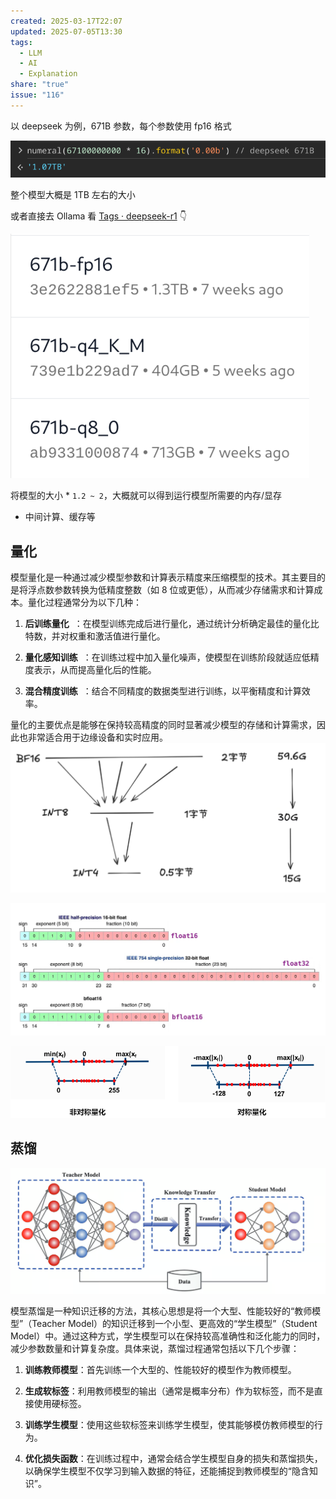 ```yaml
---
created: 2025-03-17T22:07
updated: 2025-07-05T13:30
tags:
  - LLM
  - AI
  - Explanation
share: "true"
issue: "116"
---
```

  
以 deepseek 为例，671B 参数，每个参数使用 fp16 格式  
  
![Pasted image 20250316214933](../attachments/Pasted%20image%2020250316214933.png)  
  
整个模型大概是 1TB 左右的大小  
  
或者直接去 Ollama 看 [Tags · deepseek-r1](https://ollama.com/library/deepseek-r1/tags) 👇  
  
![300](../attachments/Pasted%20image%2020250316215028.png)  
  
将模型的大小 * `1.2 ~ 2`，大概就可以得到运行模型所需要的内存/显存  
- 中间计算、缓存等  
  
## 量化  
  
模型量化是一种通过减少模型参数和计算表示精度来压缩模型的技术。其主要目的是将浮点数参数转换为低精度整数（如 8 位或更低），从而减少存储需求和计算成本。量化过程通常分为以下几种：  
  
1. **后训练量化**  ：在模型训练完成后进行量化，通过统计分析确定最佳的量化比特数，并对权重和激活值进行量化。  
      
2. **量化感知训练**  ：在训练过程中加入量化噪声，使模型在训练阶段就适应低精度表示，从而提高量化后的性能。  
      
3. **混合精度训练**  ：结合不同精度的数据类型进行训练，以平衡精度和计算效率。  
  
量化的主要优点是能够在保持较高精度的同时显著减少模型的存储和计算需求，因此也非常适合用于边缘设备和实时应用。    
 ![Pasted image 20250317220329](../attachments/Pasted%20image%2020250317220329.png)    
  
![Pasted image 20250317135547](../attachments/Pasted%20image%2020250317135547.png)    
  
![Pasted image 20250317135741](../attachments/Pasted%20image%2020250317135741.png)  
  
## 蒸馏  
  
![Pasted image 20250317135842](../attachments/Pasted%20image%2020250317135842.png)  
  
模型蒸馏是一种知识迁移的方法，其核心思想是将一个大型、性能较好的“教师模型”（Teacher Model）的知识迁移到一个小型、更高效的“学生模型”（Student Model）中。通过这种方式，学生模型可以在保持较高准确性和泛化能力的同时，减少参数数量和计算复杂度。具体来说，蒸馏过程通常包括以下几个步骤：  
  
1. **训练教师模型**：首先训练一个大型的、性能较好的模型作为教师模型。  
      
2. **生成软标签**：利用教师模型的输出（通常是概率分布）作为软标签，而不是直接使用硬标签。  
      
3. **训练学生模型**：使用这些软标签来训练学生模型，使其能够模仿教师模型的行为。  
      
4. **优化损失函数**：在训练过程中，通常会结合学生模型自身的损失和蒸馏损失，以确保学生模型不仅学习到输入数据的特征，还能捕捉到教师模型的“隐含知识”。  
      
